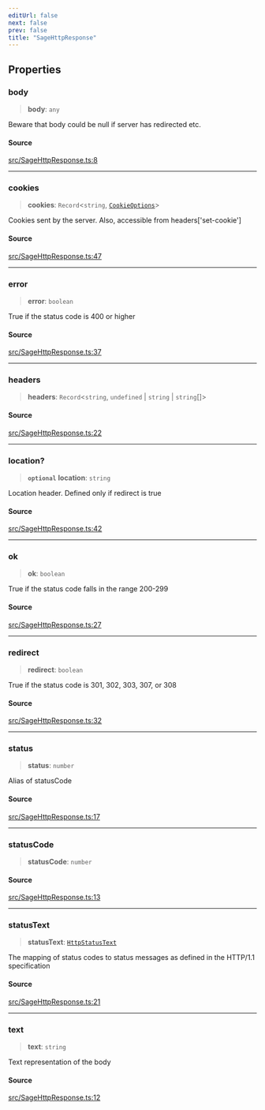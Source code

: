 ```yaml
---
editUrl: false
next: false
prev: false
title: "SageHttpResponse"
---
```


## Properties

### body

> **body**: `any`

Beware that body could be null if server has redirected etc.

#### Source

[src/SageHttpResponse.ts:8](https://github.com/eddienubes/sagetest/blob/7d90467/src/SageHttpResponse.ts#L8)

***

### cookies

> **cookies**: `Record`\<`string`, [`CookieOptions`](../type-aliases/CookieOptions.md)\>

Cookies sent by the server. Also, accessible from headers['set-cookie']

#### Source

[src/SageHttpResponse.ts:47](https://github.com/eddienubes/sagetest/blob/7d90467/src/SageHttpResponse.ts#L47)

***

### error

> **error**: `boolean`

True if the status code is 400 or higher

#### Source

[src/SageHttpResponse.ts:37](https://github.com/eddienubes/sagetest/blob/7d90467/src/SageHttpResponse.ts#L37)

***

### headers

> **headers**: `Record`\<`string`, `undefined` \| `string` \| `string`[]\>

#### Source

[src/SageHttpResponse.ts:22](https://github.com/eddienubes/sagetest/blob/7d90467/src/SageHttpResponse.ts#L22)

***

### location?

> **`optional`** **location**: `string`

Location header. Defined only if redirect is true

#### Source

[src/SageHttpResponse.ts:42](https://github.com/eddienubes/sagetest/blob/7d90467/src/SageHttpResponse.ts#L42)

***

### ok

> **ok**: `boolean`

True if the status code falls in the range 200-299

#### Source

[src/SageHttpResponse.ts:27](https://github.com/eddienubes/sagetest/blob/7d90467/src/SageHttpResponse.ts#L27)

***

### redirect

> **redirect**: `boolean`

True if the status code is 301, 302, 303, 307, or 308

#### Source

[src/SageHttpResponse.ts:32](https://github.com/eddienubes/sagetest/blob/7d90467/src/SageHttpResponse.ts#L32)

***

### status

> **status**: `number`

Alias of statusCode

#### Source

[src/SageHttpResponse.ts:17](https://github.com/eddienubes/sagetest/blob/7d90467/src/SageHttpResponse.ts#L17)

***

### statusCode

> **statusCode**: `number`

#### Source

[src/SageHttpResponse.ts:13](https://github.com/eddienubes/sagetest/blob/7d90467/src/SageHttpResponse.ts#L13)

***

### statusText

> **statusText**: [`HttpStatusText`](../type-aliases/HttpStatusText.md)

The mapping of status codes to status messages as defined in the HTTP/1.1 specification

#### Source

[src/SageHttpResponse.ts:21](https://github.com/eddienubes/sagetest/blob/7d90467/src/SageHttpResponse.ts#L21)

***

### text

> **text**: `string`

Text representation of the body

#### Source

[src/SageHttpResponse.ts:12](https://github.com/eddienubes/sagetest/blob/7d90467/src/SageHttpResponse.ts#L12)
